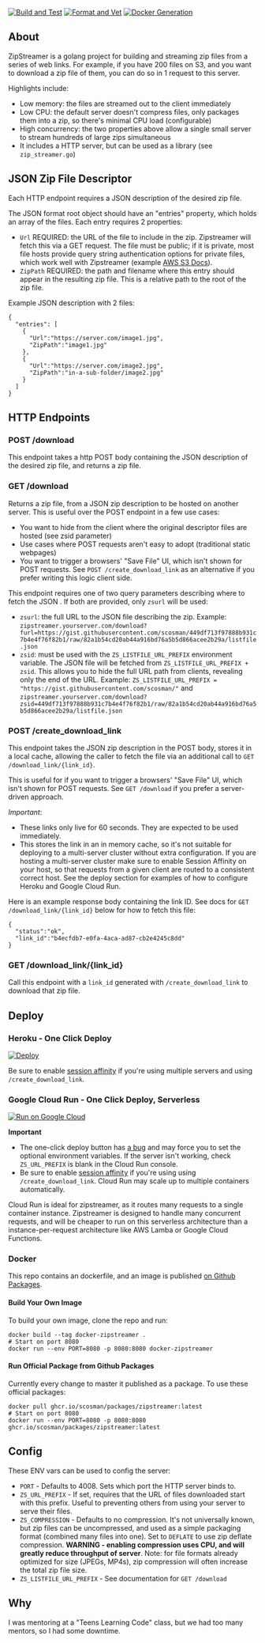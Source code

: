 
[![Build and Test](https://github.com/scosman/zipstreamer/actions/workflows/test.yml/badge.svg)](https://github.com/scosman/zipstreamer/actions/workflows/test.yml)
[![Format and Vet](https://github.com/scosman/zipstreamer/actions/workflows/format_check.yml/badge.svg)](https://github.com/scosman/zipstreamer/actions/workflows/format_check.yml)
[![Docker Generation](https://github.com/scosman/zipstreamer/actions/workflows/publish.yml/badge.svg)](https://github.com/scosman/zipstreamer/pkgs/container/packages%2Fzipstreamer)

## About

ZipStreamer is a golang project for building and streaming zip files from a series of web links. For example, if you have 200 files on S3, and you want to download a zip file of them, you can do so in 1 request to this server.

Highlights include:

 - Low memory: the files are streamed out to the client immediately
 - Low CPU: the default server doesn't compress files, only packages them into a zip, so there's minimal CPU load (configurable)
 - High concurrency: the two properties above allow a single small server to stream hundreds of large zips simultaneous
 - It includes a HTTP server, but can be used as a library (see `zip_streamer.go`)

## JSON Zip File Descriptor

Each HTTP endpoint requires a JSON description of the desired zip file.

The JSON format root object should have an "entries" property, which holds an array of the files. Each entry requires 2 properties:

 - `Url` REQUIRED: the URL of the file to include in the zip. Zipstreamer will fetch this via a GET request. The file must be public; if it is private, most file hosts provide query string authentication options for private files, which work well with Zipstreamer (example [AWS S3 Docs](https://docs.aws.amazon.com/AmazonS3/latest/API/sigv4-query-string-auth.html)).
 - `ZipPath`  REQUIRED: the path and filename where this entry should appear in the resulting zip file. This is a relative path to the root of the zip file.

Example JSON description with 2 files:

```
{
  "entries": [
    {
      "Url":"https://server.com/image1.jpg",
      "ZipPath":"image1.jpg"
    },
    {
      "Url":"https://server.com/image2.jpg",
      "ZipPath":"in-a-sub-folder/image2.jpg"
    }
  ]
}
```

## HTTP Endpoints

### POST /download

This endpoint takes a http POST body containing the JSON description of the desired zip file, and returns a zip file.

### GET /download

Returns a zip file, from a JSON zip description to be hosted on another server. This is useful over the POST endpoint in a few use cases:

 - You want to hide from the client where the original descriptor files are hosted (see zsid parameter)
 - Use cases where POST requests aren't easy to adopt (traditional static webpages)
 - You want to trigger a browsers' "Save File" UI, which isn't shown for POST requests. See `POST /create_download_link` as an alternative if you prefer writing this logic client side.

This endpoint requires one of two query parameters describing where to fetch the JSON . If both are provided, only `zsurl` will be used:

 - `zsurl`: the full URL to the JSON file describing the zip. Example: `zipstreamer.yourserver.com/download?furl=https://gist.githubusercontent.com/scosman/449df713f97888b931c7b4e4f76f82b1/raw/82a1b54cd20ab44a916bd76a5b5d866acee2b29a/listfile.json`
 - `zsid`: must be used with the `ZS_LISTFILE_URL_PREFIX` environment variable. The JSON file will be fetched from `ZS_LISTFILE_URL_PREFIX + zsid`. This allows you to hide the full URL path from clients, revealing only the end of the URL. Example: `ZS_LISTFILE_URL_PREFIX = "https://gist.githubusercontent.com/scosman/"` and `zipstreamer.yourserver.com/download?zsid=449df713f97888b931c7b4e4f76f82b1/raw/82a1b54cd20ab44a916bd76a5b5d866acee2b29a/listfile.json`

### POST /create_download_link

This endpoint takes the JSON zip description in the POST body, stores it in a local cache, allowing the caller to fetch the file via an additional call to `GET /download_link/{link_id}`.

This is useful for if you want to trigger a browsers' "Save File" UI, which isn't shown for POST requests. See `GET /download` if you prefer a server-driven approach.

*Important*:

 - These links only live for 60 seconds. They are expected to be used immediately.
 - This stores the link in an in memory cache, so it's not suitable for deploying to a multi-server cluster without extra configuration. If you are hosting a multi-server cluster make sure to enable Session Affinity on your host, so that requests from a given client are routed to a consistent correct host. See the deploy section for examples of how to configure Heroku and Google Cloud Run.

Here is an example response body containing the link ID. See docs for `GET /download_link/{link_id}` below for how to fetch this file:

```
{
  "status":"ok",
  "link_id":"b4ecfdb7-e0fa-4aca-ad87-cb2e4245c8dd"
}
```

### GET /download_link/{link_id}

Call this endpoint with a `link_id` generated with `/create_download_link` to download that zip file.

## Deploy

### Heroku - One Click Deploy

[![Deploy](https://www.herokucdn.com/deploy/button.svg)](https://heroku.com/deploy?template=https://github.com/scosman/zipstreamer/tree/master)

Be sure to enable [session affinity](https://devcenter.heroku.com/articles/session-affinity) if you're using multiple servers and using `/create_download_link`.

### Google Cloud Run - One Click Deploy, Serverless

[![Run on Google Cloud](https://deploy.cloud.run/button.svg)](https://deploy.cloud.run?git_repo=https%3A%2F%2Fgithub.com%2Fscosman%2Fzipstreamer)

**Important** 
 - The one-click deploy button has [a bug](https://github.com/GoogleCloudPlatform/cloud-run-button/issues/232) and may force you to set the optional environment variables. If the server isn't working, check `ZS_URL_PREFIX` is blank in the Cloud Run console.
 - Be sure to enable [session affinity](https://cloud.google.com/run/docs/configuring/session-affinity) if you're using using `/create_download_link`. Cloud Run may scale up to multiple containers automatically.

Cloud Run is ideal for zipstreamer, as it routes many requests to a single container instance. Zipstreamer is designed to handle many concurrent requests, and will be cheaper to run on this serverless architecture than a instance-per-request architecture like AWS Lamba or Google Cloud Functions.

### Docker 

This repo contains an dockerfile, and an image is published [on Github Packages](https://github.com/scosman/zipstreamer/pkgs/container/packages%2Fzipstreamer).

#### Build Your Own Image

To build your own image, clone the repo and run: 

```
docker build --tag docker-zipstreamer .
# Start on port 8080
docker run --env PORT=8080 -p 8080:8080 docker-zipstreamer
```

#### Run Official Package from Github Packages

Currently every change to master it published as a package. To use these official packages:

```
docker pull ghcr.io/scosman/packages/zipstreamer:latest
# Start on port 8080
docker run --env PORT=8080 -p 8080:8080 ghcr.io/scosman/packages/zipstreamer:latest
```

## Config

These ENV vars can be used to config the server:

 - `PORT` - Defaults to 4008. Sets which port the HTTP server binds to.
 - `ZS_URL_PREFIX` - If set, requires that the URL of files downloaded start with this prefix. Useful to preventing others from using your server to serve their files.
 - `ZS_COMPRESSION` - Defaults to no compression. It's not universally known, but zip files can be uncompressed, and used as a simple packaging format (combined many files into one). Set to `DEFLATE` to use zip deflate compression. **WARNING - enabling compression uses CPU, and will greatly reduce throughput of server**. Note: for file formats already optimized for size (JPEGs, MP4s), zip compression will often increase the total zip file size.
  - `ZS_LISTFILE_URL_PREFIX` - See documentation for `GET /download`

## Why

I was mentoring at a "Teens Learning Code" class, but we had too many mentors, so I had some downtime.


